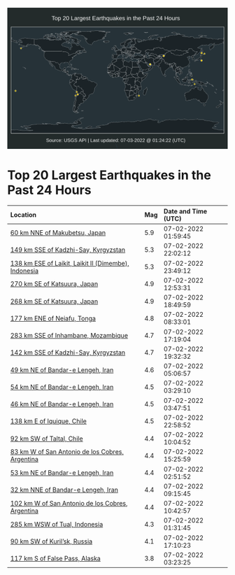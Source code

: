 ![Map](./map.png)

# Top 20 Largest Earthquakes in the Past 24 Hours

| Location | Mag | Date and Time (UTC) |
|:---|:---|:---|
| [60 km NNE of Makubetsu, Japan](https://earthquake.usgs.gov/earthquakes/eventpage/us6000hzas) | 5.9 | 07-02-2022 01:59:45 |
| [149 km SSE of Kadzhi-Say, Kyrgyzstan](https://earthquake.usgs.gov/earthquakes/eventpage/us6000hzg9) | 5.3 | 07-02-2022 22:02:12 |
| [138 km ESE of Laikit, Laikit II (Dimembe), Indonesia](https://earthquake.usgs.gov/earthquakes/eventpage/us6000hzgi) | 5.3 | 07-02-2022 23:49:12 |
| [270 km SE of Katsuura, Japan](https://earthquake.usgs.gov/earthquakes/eventpage/us6000hzdw) | 4.9 | 07-02-2022 12:53:31 |
| [268 km SE of Katsuura, Japan](https://earthquake.usgs.gov/earthquakes/eventpage/us6000hzfe) | 4.9 | 07-02-2022 18:49:59 |
| [177 km ENE of Neiafu, Tonga](https://earthquake.usgs.gov/earthquakes/eventpage/us6000hzcs) | 4.8 | 07-02-2022 08:33:01 |
| [283 km SSE of Inhambane, Mozambique](https://earthquake.usgs.gov/earthquakes/eventpage/us6000hzez) | 4.7 | 07-02-2022 17:19:04 |
| [142 km SSE of Kadzhi-Say, Kyrgyzstan](https://earthquake.usgs.gov/earthquakes/eventpage/us6000hzfk) | 4.7 | 07-02-2022 19:32:32 |
| [49 km NE of Bandar-e Lengeh, Iran](https://earthquake.usgs.gov/earthquakes/eventpage/us6000hzc3) | 4.6 | 07-02-2022 05:06:57 |
| [54 km NE of Bandar-e Lengeh, Iran](https://earthquake.usgs.gov/earthquakes/eventpage/us6000hzbc) | 4.5 | 07-02-2022 03:29:10 |
| [46 km NE of Bandar-e Lengeh, Iran](https://earthquake.usgs.gov/earthquakes/eventpage/us6000hzbf) | 4.5 | 07-02-2022 03:47:51 |
| [138 km E of Iquique, Chile](https://earthquake.usgs.gov/earthquakes/eventpage/us6000hzge) | 4.5 | 07-02-2022 22:58:52 |
| [92 km SW of Taltal, Chile](https://earthquake.usgs.gov/earthquakes/eventpage/us6000hzdb) | 4.4 | 07-02-2022 10:04:52 |
| [83 km W of San Antonio de los Cobres, Argentina](https://earthquake.usgs.gov/earthquakes/eventpage/us6000hze9) | 4.4 | 07-02-2022 15:25:59 |
| [53 km NE of Bandar-e Lengeh, Iran](https://earthquake.usgs.gov/earthquakes/eventpage/us6000hzb3) | 4.4 | 07-02-2022 02:51:52 |
| [32 km NNE of Bandar-e Lengeh, Iran](https://earthquake.usgs.gov/earthquakes/eventpage/us6000hzd2) | 4.4 | 07-02-2022 09:15:45 |
| [102 km W of San Antonio de los Cobres, Argentina](https://earthquake.usgs.gov/earthquakes/eventpage/us6000hzdg) | 4.4 | 07-02-2022 10:42:57 |
| [285 km WSW of Tual, Indonesia](https://earthquake.usgs.gov/earthquakes/eventpage/us6000hzap) | 4.3 | 07-02-2022 01:31:45 |
| [90 km SW of Kuril’sk, Russia](https://earthquake.usgs.gov/earthquakes/eventpage/us6000hzex) | 4.1 | 07-02-2022 17:10:23 |
| [117 km S of False Pass, Alaska](https://earthquake.usgs.gov/earthquakes/eventpage/us6000hzba) | 3.8 | 07-02-2022 03:23:25 |
